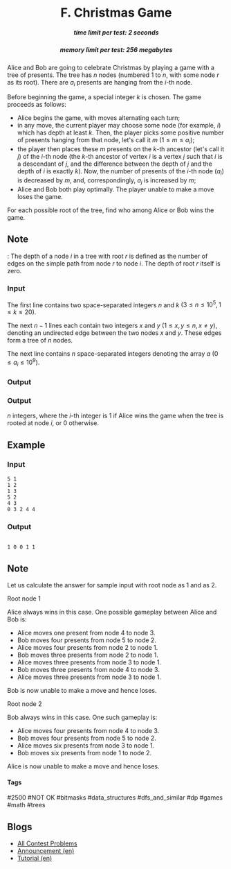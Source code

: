 <h1 style='text-align: center;'> F. Christmas Game</h1>

<h5 style='text-align: center;'>time limit per test: 2 seconds</h5>
<h5 style='text-align: center;'>memory limit per test: 256 megabytes</h5>

Alice and Bob are going to celebrate Christmas by playing a game with a tree of presents. The tree has $n$ nodes (numbered $1$ to $n$, with some node $r$ as its root). There are $a_i$ presents are hanging from the $i$-th node.

Before beginning the game, a special integer $k$ is chosen. The game proceeds as follows:

* Alice begins the game, with moves alternating each turn;
* in any move, the current player may choose some node (for example, $i$) which has depth at least $k$. Then, the player picks some positive number of presents hanging from that node, let's call it $m$ $(1 \le m \le a_i)$;
* the player then places these $m$ presents on the $k$-th ancestor (let's call it $j$) of the $i$-th node (the $k$-th ancestor of vertex $i$ is a vertex $j$ such that $i$ is a descendant of $j$, and the difference between the depth of $j$ and the depth of $i$ is exactly $k$). Now, the number of presents of the $i$-th node $(a_i)$ is decreased by $m$, and, correspondingly, $a_j$ is increased by $m$;
* Alice and Bob both play optimally. The player unable to make a move loses the game.

For each possible root of the tree, find who among Alice or Bob wins the game.

## Note

: The depth of a node $i$ in a tree with root $r$ is defined as the number of edges on the simple path from node $r$ to node $i$. The depth of root $r$ itself is zero.

### Input

The first line contains two space-separated integers $n$ and $k$ $(3 \le n \le 10^5, 1 \le k \le 20)$.

The next $n-1$ lines each contain two integers $x$ and $y$ $(1 \le x, y \le n, x \neq y)$, denoting an undirected edge between the two nodes $x$ and $y$. These edges form a tree of $n$ nodes.

The next line contains $n$ space-separated integers denoting the array $a$ $(0 \le a_i \le 10^9)$.

### Output

### Output

 $n$ integers, where the $i$-th integer is $1$ if Alice wins the game when the tree is rooted at node $i$, or $0$ otherwise.

## Example

### Input


```text
5 1
1 2
1 3
5 2
4 3
0 3 2 4 4
```
### Output


```text

1 0 0 1 1 
```
## Note

Let us calculate the answer for sample input with root node as 1 and as 2.

Root node 1

Alice always wins in this case. One possible gameplay between Alice and Bob is:

* Alice moves one present from node 4 to node 3.
* Bob moves four presents from node 5 to node 2.
* Alice moves four presents from node 2 to node 1.
* Bob moves three presents from node 2 to node 1.
* Alice moves three presents from node 3 to node 1.
* Bob moves three presents from node 4 to node 3.
* Alice moves three presents from node 3 to node 1.

Bob is now unable to make a move and hence loses.

Root node 2

Bob always wins in this case. One such gameplay is:

* Alice moves four presents from node 4 to node 3.
* Bob moves four presents from node 5 to node 2.
* Alice moves six presents from node 3 to node 1.
* Bob moves six presents from node 1 to node 2.

Alice is now unable to make a move and hence loses.



#### Tags 

#2500 #NOT OK #bitmasks #data_structures #dfs_and_similar #dp #games #math #trees 

## Blogs
- [All Contest Problems](../CodeCraft-21_and_Codeforces_Round_711_(Div._2).md)
- [Announcement (en)](../blogs/Announcement_(en).md)
- [Tutorial (en)](../blogs/Tutorial_(en).md)

